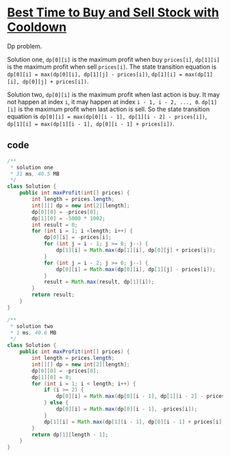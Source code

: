 # [Best Time to Buy and Sell Stock with Cooldown](https://leetcode.com/problems/best-time-to-buy-and-sell-stock-with-cooldown/)

Dp problem.

Solution one, `dp[0][i]` is the maximum profit when buy `prices[i]`, `dp[1][i]` is the maximum profit when sell `prices[i]`. The state transition equation is `dp[0][i] = max(dp[0][i], dp[1][j] - prices[i])`, `dp[1][i] = max(dp[1][i], dp[0][j] + prices[i])`.

Solution two, `dp[0][i]` is the maximum profit when last action is buy. It may not happen at index `i`, it may happen at index `i - 1, i - 2, ..., 0`. `dp[1][i]` is the maximum profit when last action is sell. So the state transition equation is `dp[0][i] = max(dp[0][i - 1], dp[1][i - 2] - prices[i])`, `dp[1][i] = max(dp[1][i - 1], dp[0][i - 1] + prices[i])`.

## code

```java
/**
 * solution one
 * 31 ms, 40.5 MB
 */
class Solution {
    public int maxProfit(int[] prices) {
        int length = prices.length;
        int[][] dp = new int[2][length];
        dp[0][0] = -prices[0];
        dp[1][0] = -5000 * 1002;
        int result = 0;
        for (int i = 1; i <length; i++) {
            dp[0][i] = -prices[i];
            for (int j = i - 1; j >= 0; j--) {
                dp[1][i] = Math.max(dp[1][i], dp[0][j] + prices[i]);
            }
            for (int j = i - 2; j >= 0; j--) {
                dp[0][i] = Math.max(dp[0][i], dp[1][j] - prices[i]);
            }
            result = Math.max(result, dp[1][i]);
        }
        return result;
    }
}
```

```java
/**
 * solution two
 * 1 ms, 40.6 MB
 */
class Solution {
    public int maxProfit(int[] prices) {
        int length = prices.length;
        int[][] dp = new int[2][length];
        dp[0][0] = -prices[0];
        dp[1][0] = 0;
        for (int i = 1; i < length; i++) {
            if (i >= 2) {
                dp[0][i] = Math.max(dp[0][i - 1], dp[1][i - 2] - prices[i]);
            } else {
                dp[0][i] = Math.max(dp[0][i - 1], -prices[i]);
            }
            dp[1][i] = Math.max(dp[1][i - 1], dp[0][i - 1] + prices[i]);
        }
        return dp[1][length - 1];
    }
}
```
